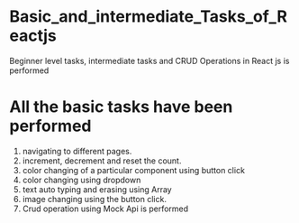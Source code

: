 # Basic_and_intermediate_Tasks_of_Reactjs
Beginner level tasks, intermediate tasks and CRUD Operations in React js is performed

# All the basic tasks have been performed
1. navigating to different pages.
2. increment, decrement and reset the count.
3. color changing of a particular component using button click
4. color changing using dropdown
5. text auto typing and erasing using Array
6. image changing using the button click.
7. Crud operation using Mock Api is performed 
 
